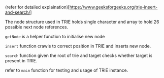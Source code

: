 (refer for detailed explaination)[https://www.geeksforgeeks.org/trie-insert-and-search/]

The node structure used in TRIE holds single character and array
to hold 26 possible next node references.

`getNode` is a helper function to initialise new node

`insert` function crawls to correct position in TRIE and inserts new node.

`search` function given the root of trie and target checks whether target is present in TRIE.

refer to `main` function for testing and usage of TRIE instance.